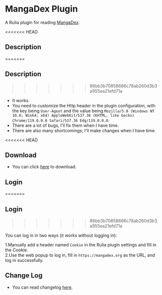 # MangaDex Plugin  
  
A Rulia plugin for reading [MangaDex](https://mangadex.org).  
  
<<<<<<< HEAD
## Description
=======
## Description  
>>>>>>> 86bb3b70858666c78ab260d3b3a955ea21efd71a
  
 - It works.  
 - You need to customize the Http header in the plugin configuration, with the key being `User-Agent` and the value being `Mozilla/5.0 (Windows NT 10.0; Win64; x64) AppleWebKit/537.36 (KHTML, like Gecko) Chrome/119.0.0.0 Safari/537.36 Edg/119.0.0.0`.
 - There are a lot of bugs, I'll fix them when I have time.
 - There are also many shortcomings; I'll make changes when I have time.

<<<<<<< HEAD
## Download

 - You can click [here](https://github.com/LittleStar-OuO/plugin.MangaDex/plugin.MangaDex/releases) to download.

## Login
=======
## Login  
>>>>>>> 86bb3b70858666c78ab260d3b3a955ea21efd71a
  
You can log in in two ways (it works without logging in):  
  
1.Manually add a header named `Cookie` in the Rulia plugin settings and fill in the Cookie.  
2.Use the web popup to log in, fill in `https://mangadex.org` as the URL, and log in successfully.

## Change Log

 - You can read changelog [here](https://github.com/LittleStar-OuO/plugin.MangaDex/blob/master/CHANGELOG.md).
